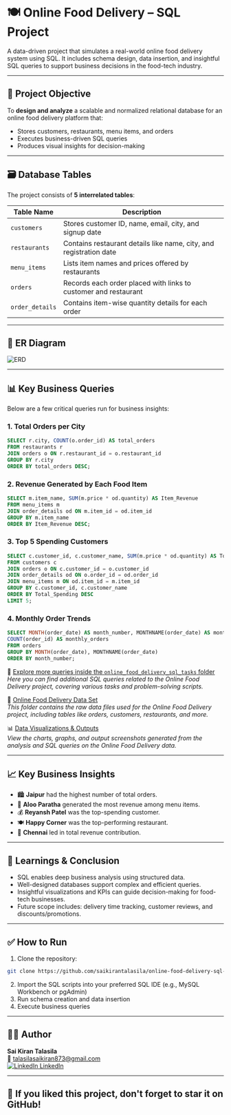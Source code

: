 # 🍽️ Online Food Delivery – SQL Project

A data-driven project that simulates a real-world online food delivery system using SQL. It includes schema design, data insertion, and insightful SQL queries to support business decisions in the food-tech industry.

---

## 📌 Project Objective

To **design and analyze** a scalable and normalized relational database for an online food delivery platform that:

- Stores customers, restaurants, menu items, and orders
- Executes business-driven SQL queries
- Produces visual insights for decision-making

---

## 🗃️ Database Tables

The project consists of **5 interrelated tables**:

| Table Name      | Description                                                                 |
|------------------|-----------------------------------------------------------------------------|
| `customers`      | Stores customer ID, name, email, city, and signup date                      |
| `restaurants`    | Contains restaurant details like name, city, and registration date          |
| `menu_items`     | Lists item names and prices offered by restaurants                          |
| `orders`         | Records each order placed with links to customer and restaurant             |
| `order_details`  | Contains item-wise quantity details for each order                          |

---

## 🔗 ER Diagram

![ERD]()

---

## 📊 Key Business Queries

Below are a few critical queries run for business insights:

### 1. Total Orders per City
```sql
SELECT r.city, COUNT(o.order_id) AS total_orders
FROM restaurants r
JOIN orders o ON r.restaurant_id = o.restaurant_id
GROUP BY r.city
ORDER BY total_orders DESC;
```

### 2. Revenue Generated by Each Food Item
```sql
SELECT m.item_name, SUM(m.price * od.quantity) AS Item_Revenue
FROM menu_items m
JOIN order_details od ON m.item_id = od.item_id
GROUP BY m.item_name
ORDER BY Item_Revenue DESC;
```

### 3. Top 5 Spending Customers
```sql
SELECT c.customer_id, c.customer_name, SUM(m.price * od.quantity) AS Total_Spending
FROM customers c
JOIN orders o ON c.customer_id = o.customer_id
JOIN order_details od ON o.order_id = od.order_id
JOIN menu_items m ON od.item_id = m.item_id
GROUP BY c.customer_id, c.customer_name
ORDER BY Total_Spending DESC
LIMIT 5;
```

### 4. Monthly Order Trends
```sql
SELECT MONTH(order_date) AS month_number, MONTHNAME(order_date) AS month_name, 
COUNT(order_id) AS monthly_orders
FROM orders
GROUP BY MONTH(order_date), MONTHNAME(order_date)
ORDER BY month_number;
```

🔎 [Explore more queries inside the `online_food_delivery_sql_tasks` folder](https://github.com/saikirantalasila/online-food-delivery-sql-project/tree/main/online_food_delivery_sql_tasks)  
*Here you can find additional SQL queries related to the Online Food Delivery project, covering various tasks and problem-solving scripts.*

📂 [Online Food Delivery Data Set](https://github.com/saikirantalasila/online-food-delivery-sql-project/tree/main/Online_Food_Delivery_Data_Set)  
*This folder contains the raw data files used for the Online Food Delivery project, including tables like orders, customers, restaurants, and more.*

📊 [Data Visualizations & Outputs](https://github.com/saikirantalasila/online-food-delivery-sql-project/tree/main/Data%20Visualizations%20%26%20Outputs)  
*View the charts, graphs, and output screenshots generated from the analysis and SQL queries on the Online Food Delivery data.*


---

## 📈 Key Business Insights

- 🏙️ **Jaipur** had the highest number of total orders.
- 🧾 **Aloo Paratha** generated the most revenue among menu items.
- 💰 **Reyansh Patel** was the top-spending customer.
- 🍽️ **Happy Corner** was the top-performing restaurant.
- 🧭 **Chennai** led in total revenue contribution.

---

## 🧠 Learnings & Conclusion

- SQL enables deep business analysis using structured data.
- Well-designed databases support complex and efficient queries.
- Insightful visualizations and KPIs can guide decision-making for food-tech businesses.
- Future scope includes: delivery time tracking, customer reviews, and discounts/promotions.

---

## ✅ How to Run

1. Clone the repository:
```bash
git clone https://github.com/saikirantalasila/online-food-delivery-sql-project.git
```
2. Import the SQL scripts into your preferred SQL IDE (e.g., MySQL Workbench or pgAdmin)
3. Run schema creation and data insertion
4. Execute business queries

---

## 🙋‍♂️ Author

**Sai Kiran Talasila**  
📧 [talasilasaikiran873@gmail.com](mailto:talasilasaikiran873@gmail.com)  
[![LinkedIn](https://cdn-icons-png.flaticon.com/24/174/174857.png) LinkedIn](https://www.linkedin.com/in/saikirantalasila-databasedeveloper/)



---

## 🌟 If you liked this project, don't forget to star it on GitHub!  
